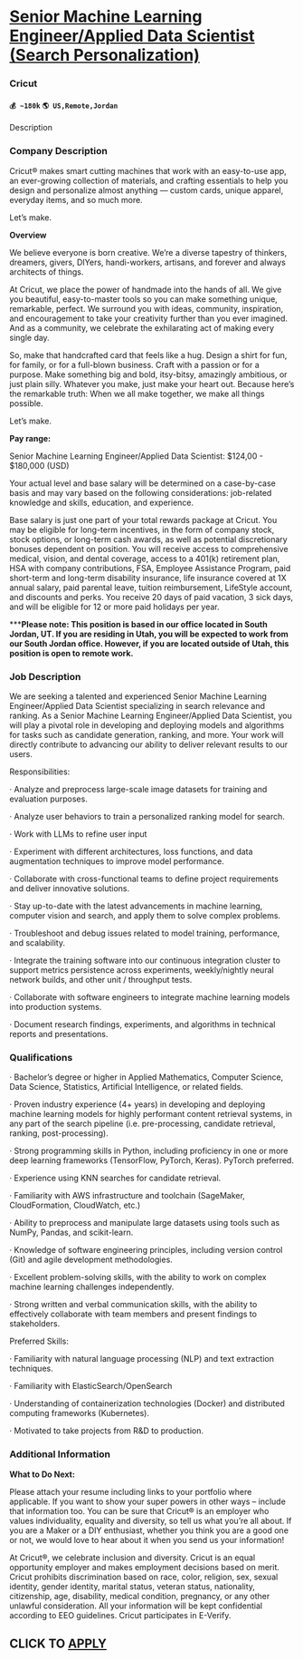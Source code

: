 # [Senior Machine Learning Engineer/Applied Data Scientist (Search Personalization)](https://www.remotewlb.com/apply/senior-machine-learning-engineer-applied-data-scientist-search-personalization)  
### Cricut  
#### `💰 ~180k` `🌎 US,Remote,Jordan`  

Description

### Company Description

Cricut® makes smart cutting machines that work with an easy-to-use app, an ever-growing collection of materials, and crafting essentials to help you design and personalize almost anything — custom cards, unique apparel, everyday items, and so much more.

Let’s make.

 **Overview**

We believe everyone is born creative. We’re a diverse tapestry of thinkers, dreamers, givers, DIYers, handi-workers, artisans, and forever and always architects of things.

At Cricut, we place the power of handmade into the hands of all. We give you beautiful, easy-to-master tools so you can make something unique, remarkable, perfect. We surround you with ideas, community, inspiration, and encouragement to take your creativity further than you ever imagined. And as a community, we celebrate the exhilarating act of making every single day.

So, make that handcrafted card that feels like a hug. Design a shirt for fun, for family, or for a full-blown business. Craft with a passion or for a purpose. Make something big and bold, itsy-bitsy, amazingly ambitious, or just plain silly. Whatever you make, just make your heart out. Because here’s the remarkable truth: When we all make together, we make all things possible.

Let’s make.

 **Pay range:**

Senior Machine Learning Engineer/Applied Data Scientist: $124,00 - $180,000 (USD)

Your actual level and base salary will be determined on a case-by-case basis and may vary based on the following considerations: job-related knowledge and skills, education, and experience.

Base salary is just one part of your total rewards package at Cricut. You may be eligible for long-term incentives, in the form of company stock, stock options, or long-term cash awards, as well as potential discretionary bonuses dependent on position. You will receive access to comprehensive medical, vision, and dental coverage, access to a 401(k) retirement plan, HSA with company contributions, FSA, Employee Assistance Program, paid short-term and long-term disability insurance, life insurance covered at 1X annual salary, paid parental leave, tuition reimbursement, LifeStyle account, and discounts and perks. You receive 20 days of paid vacation, 3 sick days, and will be eligible for 12 or more paid holidays per year.

*****Please note: This position is based in our office located in South Jordan, UT. If you are residing in Utah, you will be expected to work from our South Jordan office. However, if you are located outside of Utah, this position is open to remote work.**

### Job Description

We are seeking a talented and experienced Senior Machine Learning Engineer/Applied Data Scientist specializing in search relevance and ranking. As a Senior Machine Learning Engineer/Applied Data Scientist, you will play a pivotal role in developing and deploying models and algorithms for tasks such as candidate generation, ranking, and more. Your work will directly contribute to advancing our ability to deliver relevant results to our users.

Responsibilities:

· Analyze and preprocess large-scale image datasets for training and evaluation purposes.

· Analyze user behaviors to train a personalized ranking model for search.

· Work with LLMs to refine user input

· Experiment with different architectures, loss functions, and data augmentation techniques to improve model performance.

· Collaborate with cross-functional teams to define project requirements and deliver innovative solutions.

· Stay up-to-date with the latest advancements in machine learning, computer vision and search, and apply them to solve complex problems.

· Troubleshoot and debug issues related to model training, performance, and scalability.

· Integrate the training software into our continuous integration cluster to support metrics persistence across experiments, weekly/nightly neural network builds, and other unit / throughput tests.

· Collaborate with software engineers to integrate machine learning models into production systems.

· Document research findings, experiments, and algorithms in technical reports and presentations.

### Qualifications

· Bachelor’s degree or higher in Applied Mathematics, Computer Science, Data Science, Statistics, Artificial Intelligence, or related fields.

· Proven industry experience (4+ years) in developing and deploying machine learning models for highly performant content retrieval systems, in any part of the search pipeline (i.e. pre-processing, candidate retrieval, ranking, post-processing).

· Strong programming skills in Python, including proficiency in one or more deep learning frameworks (TensorFlow, PyTorch, Keras). PyTorch preferred.

· Experience using KNN searches for candidate retrieval.

· Familiarity with AWS infrastructure and toolchain (SageMaker, CloudFormation, CloudWatch, etc.)

· Ability to preprocess and manipulate large datasets using tools such as NumPy, Pandas, and scikit-learn.

· Knowledge of software engineering principles, including version control (Git) and agile development methodologies.

· Excellent problem-solving skills, with the ability to work on complex machine learning challenges independently.

· Strong written and verbal communication skills, with the ability to effectively collaborate with team members and present findings to stakeholders.

Preferred Skills:

· Familiarity with natural language processing (NLP) and text extraction techniques.

· Familiarity with ElasticSearch/OpenSearch

· Understanding of containerization technologies (Docker) and distributed computing frameworks (Kubernetes).

· Motivated to take projects from R&D to production.

### Additional Information

 **What to Do Next:**

Please attach your resume including links to your portfolio where applicable. If you want to show your super powers in other ways – include that information too. You can be sure that Cricut® is an employer who values individuality, equality and diversity, so tell us what you’re all about. If you are a Maker or a DIY enthusiast, whether you think you are a good one or not, we would love to hear about it when you send us your information!

At Cricut®, we celebrate inclusion and diversity. Cricut is an equal opportunity employer and makes employment decisions based on merit. Cricut prohibits discrimination based on race, color, religion, sex, sexual identity, gender identity, marital status, veteran status, nationality, citizenship, age, disability, medical condition, pregnancy, or any other unlawful consideration. All your information will be kept confidential according to EEO guidelines. Cricut participates in E-Verify.

  
## CLICK TO [APPLY](https://www.remotewlb.com/apply/senior-machine-learning-engineer-applied-data-scientist-search-personalization)

